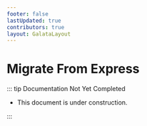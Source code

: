 ```yaml
---
footer: false
lastUpdated: true
contributors: true
layout: GalataLayout
---
```


# Migrate From Express

::: tip Documentation Not Yet Completed

- This document is under construction.

:::